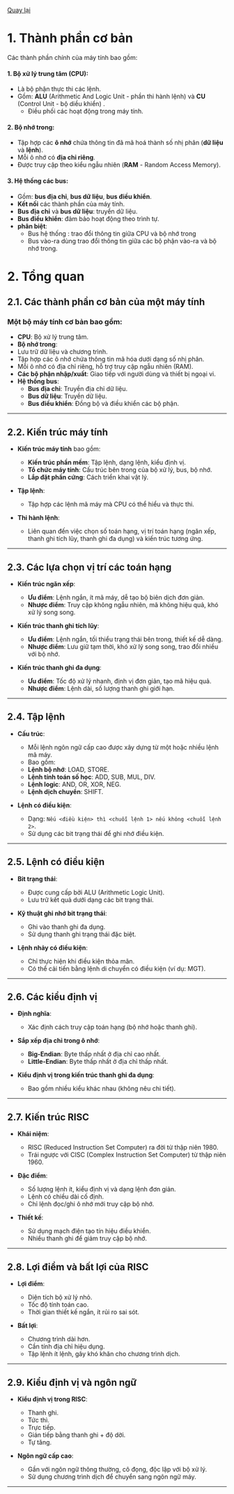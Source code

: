 [Quay lại](README.md)

# 1. Thành phần cơ bản
Các thành phần chính của máy tính bao gồm:

#### 1. **Bộ xử lý trung tâm (CPU):**  
- Là bộ phận thực thi các lệnh.  
- Gồm: **ALU** (Arithmetic And Logic Unit - phần thi hành lệnh) và **CU** (Control Unit - bộ diều khiển) .  
    - Điều phối các hoạt động trong máy tính.

#### 2. **Bộ nhớ trong:**  
- Tập hợp các **ô nhớ** chứa thông tin đã mã hoá thành số nhị phân (**dữ liệu** và **lệnh**).  
- Mỗi ô nhớ có **địa chỉ riêng**.  
- Được truy cập theo kiểu ngẫu nhiên (**RAM** - Random Access Memory).

#### 3. **Hệ thống các bus:**  
- Gồm: **bus địa chỉ**, **bus dữ liệu**, **bus điều khiển**.  
- **Kết nối** các thành phần của máy tính.  
- **Bus địa chỉ** và **bus dữ liệu**: truyền dữ liệu.  
- **Bus điều khiển**: đảm bảo hoạt động theo trình tự.
- **phân biệt**:
    - Bus hệ thống : trao đổi thông tin giữa CPU và bộ nhớ trong
    - Bus vào-ra dùng trao đổi thông tin giữa các bộ phận vào-ra và bộ nhớ trong.

# 2. Tổng quan

## 2.1. Các thành phần cơ bản của một máy tính

### Một bộ máy tính cơ bản bao gồm:
- **CPU**: Bộ xử lý trung tâm.
- **Bộ nhớ trong**: 
- Lưu trữ dữ liệu và chương trình.
- Tập hợp các ô nhớ chứa thông tin mã hóa dưới dạng số nhị phân.
- Mỗi ô nhớ có địa chỉ riêng, hỗ trợ truy cập ngẫu nhiên (RAM).
- **Các bộ phận nhập/xuất**: Giao tiếp với người dùng và thiết bị ngoại vi.
- **Hệ thống bus**:
    - **Bus địa chỉ**: Truyền địa chỉ dữ liệu.
    - **Bus dữ liệu**: Truyền dữ liệu.
    - **Bus điều khiển**: Đồng bộ và điều khiển các bộ phận.

---

## 2.2. Kiến trúc máy tính

- **Kiến trúc máy tính** bao gồm:
    - **Kiến trúc phần mềm**: Tập lệnh, dạng lệnh, kiểu định vị.
    - **Tổ chức máy tính**: Cấu trúc bên trong của bộ xử lý, bus, bộ nhớ.
    - **Lắp đặt phần cứng**: Cách triển khai vật lý.

- **Tập lệnh**:
    - Tập hợp các lệnh mã máy mà CPU có thể hiểu và thực thi.

- **Thi hành lệnh**:
    - Liên quan đến việc chọn số toán hạng, vị trí toán hạng (ngăn xếp, thanh ghi tích lũy, thanh ghi đa dụng) và kiến trúc tương ứng.

---

## 2.3. Các lựa chọn vị trí các toán hạng

- **Kiến trúc ngăn xếp**:
    - **Ưu điểm**: Lệnh ngắn, ít mã máy, dễ tạo bộ biên dịch đơn giản.
    - **Nhược điểm**: Truy cập không ngẫu nhiên, mã không hiệu quả, khó xử lý song song.

- **Kiến trúc thanh ghi tích lũy**:
    - **Ưu điểm**: Lệnh ngắn, tối thiểu trạng thái bên trong, thiết kế dễ dàng.
    - **Nhược điểm**: Lưu giữ tạm thời, khó xử lý song song, trao đổi nhiều với bộ nhớ.

- **Kiến trúc thanh ghi đa dụng**:
    - **Ưu điểm**: Tốc độ xử lý nhanh, định vị đơn giản, tạo mã hiệu quả.
    - **Nhược điểm**: Lệnh dài, số lượng thanh ghi giới hạn.

---

## 2.4. Tập lệnh

- **Cấu trúc**:
    - Mỗi lệnh ngôn ngữ cấp cao được xây dựng từ một hoặc nhiều lệnh mã máy.
    - Bao gồm:
    - **Lệnh bộ nhớ**: LOAD, STORE.
    - **Lệnh tính toán số học**: ADD, SUB, MUL, DIV.
    - **Lệnh logic**: AND, OR, XOR, NEG.
    - **Lệnh dịch chuyển**: SHIFT.

- **Lệnh có điều kiện**:
    - Dạng: `Nếu <điều kiện> thì <chuỗi lệnh 1> nếu không <chuỗi lệnh 2>`.
    - Sử dụng các bit trạng thái để ghi nhớ điều kiện.

---

## 2.5. Lệnh có điều kiện

- **Bit trạng thái**:
    - Được cung cấp bởi ALU (Arithmetic Logic Unit).
    - Lưu trữ kết quả dưới dạng các bit trạng thái.

- **Kỹ thuật ghi nhớ bit trạng thái**:
    - Ghi vào thanh ghi đa dụng.
    - Sử dụng thanh ghi trạng thái đặc biệt.

- **Lệnh nhảy có điều kiện**:
    - Chỉ thực hiện khi điều kiện thỏa mãn.
    - Có thể cải tiến bằng lệnh di chuyển có điều kiện (ví dụ: MGT).

---

## 2.6. Các kiểu định vị

- **Định nghĩa**:
    - Xác định cách truy cập toán hạng (bộ nhớ hoặc thanh ghi).

- **Sắp xếp địa chỉ trong ô nhớ**:
    - **Big-Endian**: Byte thấp nhất ở địa chỉ cao nhất.
    - **Little-Endian**: Byte thấp nhất ở địa chỉ thấp nhất.

- **Kiểu định vị trong kiến trúc thanh ghi đa dụng**:
    - Bao gồm nhiều kiểu khác nhau (không nêu chi tiết).

---

## 2.7. Kiến trúc RISC

- **Khái niệm**:
    - RISC (Reduced Instruction Set Computer) ra đời từ thập niên 1980.
    - Trái ngược với CISC (Complex Instruction Set Computer) từ thập niên 1960.

- **Đặc điểm**:
    - Số lượng lệnh ít, kiểu định vị và dạng lệnh đơn giản.
    - Lệnh có chiều dài cố định.
    - Chỉ lệnh đọc/ghi ô nhớ mới truy cập bộ nhớ.

- **Thiết kế**:
    - Sử dụng mạch điện tạo tín hiệu điều khiển.
    - Nhiều thanh ghi để giảm truy cập bộ nhớ.

---

## 2.8. Lợi điểm và bất lợi của RISC

- **Lợi điểm**:
    - Diện tích bộ xử lý nhỏ.
    - Tốc độ tính toán cao.
    - Thời gian thiết kế ngắn, ít rủi ro sai sót.

- **Bất lợi**:
    - Chương trình dài hơn.
    - Cần tính địa chỉ hiệu dụng.
    - Tập lệnh ít lệnh, gây khó khăn cho chương trình dịch.

---

## 2.9. Kiểu định vị và ngôn ngữ

- **Kiểu định vị trong RISC**:
    - Thanh ghi.
    - Tức thì.
    - Trực tiếp.
    - Gián tiếp bằng thanh ghi + độ dời.
    - Tự tăng.

- **Ngôn ngữ cấp cao**:
    - Gần với ngôn ngữ thông thường, cô đọng, độc lập với bộ xử lý.
    - Sử dụng chương trình dịch để chuyển sang ngôn ngữ máy.

---